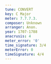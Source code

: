 ```yaml
---
tune: CONVERT
key: C Major
meter: 7.7.7.3.
composer: Unknown
arranger: Anon.
year: 1707-1788
anacrusis: 4
meter_error: '0'
time_signature: 3/4
meterError: 0
timeSignature: 4/4
---
```

